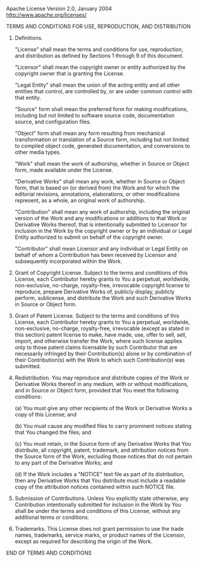 Apache License
                           Version 2.0, January 2004
                        http://www.apache.org/licenses/

TERMS AND CONDITIONS FOR USE, REPRODUCTION, AND DISTRIBUTION

1. Definitions.

   "License" shall mean the terms and conditions for use, reproduction, and 
   distribution as defined by Sections 1 through 9 of this document.

   "Licensor" shall mean the copyright owner or entity authorized by the 
   copyright owner that is granting the License.

   "Legal Entity" shall mean the union of the acting entity and all other 
   entities that control, are controlled by, or are under common control with 
   that entity.

   "Source" form shall mean the preferred form for making modifications, 
   including but not limited to software source code, documentation source, 
   and configuration files.

   "Object" form shall mean any form resulting from mechanical transformation 
   or translation of a Source form, including but not limited to compiled 
   object code, generated documentation, and conversions to other media types.

   "Work" shall mean the work of authorship, whether in Source or Object form, 
   made available under the License.

   "Derivative Works" shall mean any work, whether in Source or Object form, 
   that is based on (or derived from) the Work and for which the editorial 
   revisions, annotations, elaborations, or other modifications represent, as 
   a whole, an original work of authorship.

   "Contribution" shall mean any work of authorship, including the original 
   version of the Work and any modifications or additions to that Work or 
   Derivative Works thereof, that is intentionally submitted to Licensor for 
   inclusion in the Work by the copyright owner or by an individual or Legal 
   Entity authorized to submit on behalf of the copyright owner.

   "Contributor" shall mean Licensor and any individual or Legal Entity on 
   behalf of whom a Contribution has been received by Licensor and 
   subsequently incorporated within the Work.

2. Grant of Copyright License. Subject to the terms and conditions of this 
   License, each Contributor hereby grants to You a perpetual, worldwide, 
   non-exclusive, no-charge, royalty-free, irrevocable copyright license to 
   reproduce, prepare Derivative Works of, publicly display, publicly perform, 
   sublicense, and distribute the Work and such Derivative Works in Source or 
   Object form.

3. Grant of Patent License. Subject to the terms and conditions of this 
   License, each Contributor hereby grants to You a perpetual, worldwide, 
   non-exclusive, no-charge, royalty-free, irrevocable (except as stated in 
   this section) patent license to make, have made, use, offer to sell, sell, 
   import, and otherwise transfer the Work, where such license applies only to 
   those patent claims licensable by such Contributor that are necessarily 
   infringed by their Contribution(s) alone or by combination of their 
   Contribution(s) with the Work to which such Contribution(s) was submitted.

4. Redistribution. You may reproduce and distribute copies of the Work or 
   Derivative Works thereof in any medium, with or without modifications, and 
   in Source or Object form, provided that You meet the following conditions:
   
   (a) You must give any other recipients of the Work or Derivative Works a 
   copy of this License; and
   
   (b) You must cause any modified files to carry prominent notices stating 
   that You changed the files; and
   
   (c) You must retain, in the Source form of any Derivative Works that You 
   distribute, all copyright, patent, trademark, and attribution notices from 
   the Source form of the Work, excluding those notices that do not pertain to 
   any part of the Derivative Works; and
   
   (d) If the Work includes a "NOTICE" text file as part of its distribution, 
   then any Derivative Works that You distribute must include a readable copy 
   of the attribution notices contained within such NOTICE file.

5. Submission of Contributions. Unless You explicitly state otherwise, any 
   Contribution intentionally submitted for inclusion in the Work by You shall 
   be under the terms and conditions of this License, without any additional 
   terms or conditions.

6. Trademarks. This License does not grant permission to use the trade names, 
   trademarks, service marks, or product names of the Licensor, except as 
   required for describing the origin of the Work.

END OF TERMS AND CONDITIONS


